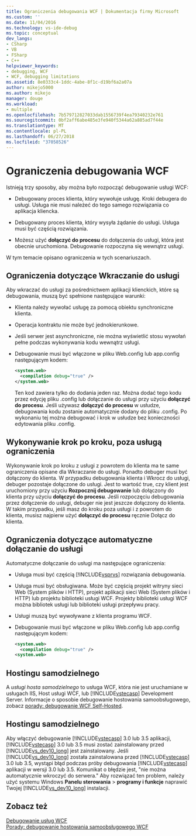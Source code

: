 ```yaml
---
title: Ograniczenia debugowania WCF | Dokumentacja firmy Microsoft
ms.custom: ''
ms.date: 11/04/2016
ms.technology: vs-ide-debug
ms.topic: conceptual
dev_langs:
- CSharp
- VB
- FSharp
- C++
helpviewer_keywords:
- debugging, WCF
- WCF, debugging limitations
ms.assetid: 8e0333c4-1ddc-4abe-8f1c-d19bf6a2a07a
author: mikejo5000
ms.author: mikejo
manager: douge
ms.workload:
- multiple
ms.openlocfilehash: 7b579712827033dab1556739f4ea79340232e761
ms.sourcegitcommit: 0bf2aff6abe485e3fe940f5344a62a885ad7f44e
ms.translationtype: MT
ms.contentlocale: pl-PL
ms.lasthandoff: 06/27/2018
ms.locfileid: "37058526"
---
```

# <a name="limitations-on-wcf-debugging"></a>Ograniczenia debugowania WCF
Istnieją trzy sposoby, aby można było rozpocząć debugowanie usługi WCF:  
  
-   Debugowany proces klienta, który wywołuje usługę. Kroki debugera do usługi. Usługa nie musi należeć do tego samego rozwiązania co aplikacja kliencka.  
  
-   Debugowany proces klienta, który wysyła żądanie do usługi. Usługa musi być częścią rozwiązania.  
  
-   Możesz użyć **dołączyć do procesu** do dołączenia do usługi, która jest obecnie uruchomiona. Debugowanie rozpoczyna się wewnątrz usługi.  
  
 W tym temacie opisano ograniczenia w tych scenariuszach.  
  
## <a name="limitations-on-stepping-into-a-service"></a>Ograniczenia dotyczące Wkraczanie do usługi  
 Aby wkraczać do usługi za pośrednictwem aplikacji klienckich, które są debugowania, muszą być spełnione następujące warunki:  
  
-   Klienta należy wywołać usługę za pomocą obiektu synchroniczne klienta.  
  
-   Operacja kontraktu nie może być jednokierunkowe.  
  
-   Jeśli serwer jest asynchroniczne, nie można wyświetlić stosu wywołań pełne podczas wykonywania kodu wewnątrz usługi.  
  
-   Debugowanie musi być włączone w pliku Web.config lub app.config następującym kodem:  
  
    ```xml
    <system.web>  
      <compilation debug="true" />  
    </system.web>  
    ```  
  
     Ten kod zawiera tylko do dodania jeden raz. Można dodać tego kodu przez edycję pliku .config lub dołączanie do usługi przy użyciu **dołączyć do procesu**. Jeśli używasz **dołączyć do procesu** w usłudze, debugowania kodu zostanie automatycznie dodany do pliku .config. Po wykonaniu tej można debugować i krok w usłudze bez konieczności edytowania pliku .config.  
  
## <a name="limitations-on-stepping-out-of-a-service"></a>Wykonywanie krok po kroku, poza usługą ograniczenia  
 Wykonywanie krok po kroku z usługi z powrotem do klienta ma te same ograniczenia opisane dla Wkraczanie do usługi. Ponadto debuger musi być dołączony do klienta. W przypadku debugowania klienta i Wkrocz do usługi, debuger pozostaje dołączone do usługi. Jest to wartość true, czy klient jest uruchomiony przy użyciu **Rozpocznij debugowanie** lub dołączony do klienta przy użyciu **dołączyć do procesu**. Jeśli rozpoczęciu debugowania przez dołączenie do usługi, debuger nie jest jeszcze dołączony do klienta. W takim przypadku, jeśli masz do kroku poza usługi i z powrotem do klienta, musisz najpierw użyć **dołączyć do procesu** ręcznie Dołącz do klienta.  
  
## <a name="limitations-on-automatic-attach-to-a-service"></a>Ograniczenia dotyczące automatyczne dołączanie do usługi  
 Automatyczne dołączanie do usługi ma następujące ograniczenia:  
  
-   Usługa musi być częścią [!INCLUDE[vsprvs](../code-quality/includes/vsprvs_md.md)] rozwiązania debugowania.  
  
-   Usługa musi być obsługiwana. Może być częścią projekt witryny sieci Web (System plików i HTTP), projekt aplikacji sieci Web (System plików i HTTP) lub projektu biblioteki usługi WCF. Projekty biblioteki usługi WCF można bibliotek usługi lub biblioteki usługi przepływu pracy.  
  
-   Usługi muszą być wywoływane z klienta programu WCF.  
  
-   Debugowanie musi być włączone w pliku Web.config lub app.config następującym kodem:  
  
    ```xml
    <system.web>  
      <compilation debug="true" />  
    <system.web>  
    ```  
  
## <a name="self-hosting"></a>Hostingu samodzielnego  
 A *usługi hosta samodzielnego* to usługa WCF, która nie jest uruchamiane w usługach IIS, Host usługi WCF, lub [!INCLUDE[vstecasp](../code-quality/includes/vstecasp_md.md)] Development Server. Informacje o sposobie debugowanie hostowania samoobsługowego, zobacz [porady: debugowanie WCF Self-Hosted](../debugger/how-to-debug-a-self-hosted-wcf-service.md).  
  
## <a name="self-hosting"></a>Hostingu samodzielnego  
 Aby włączyć debugowanie [!INCLUDE[vstecasp](../code-quality/includes/vstecasp_md.md)] 3.0 lub 3.5 aplikacji, [!INCLUDE[vstecasp](../code-quality/includes/vstecasp_md.md)] 3.0 lub 3.5 musi zostać zainstalowany przed [!INCLUDE[vs_dev10_long](../code-quality/includes/vs_dev10_long_md.md)] jest zainstalowany. Jeśli [!INCLUDE[vs_dev10_long](../code-quality/includes/vs_dev10_long_md.md)] została zainstalowana przed [!INCLUDE[vstecasp](../code-quality/includes/vstecasp_md.md)] 3.0 lub 3.5, wystąpi błąd podczas próby debugowania [!INCLUDE[vstecasp](../code-quality/includes/vstecasp_md.md)] aplikacji w wersji 3.0 lub 3.5. Komunikat o błędzie jest, "nie można automatycznie wkroczyć do serwera." Aby rozwiązać ten problem, należy użyć systemu Windows **Panelu sterowania** > **programy i funkcje** naprawić Twojej [!INCLUDE[vs_dev10_long](../code-quality/includes/vs_dev10_long_md.md)] instalacji.  
  
## <a name="see-also"></a>Zobacz też  
 [Debugowanie usług WCF](../debugger/debugging-wcf-services.md)   
 [Porady: debugowanie hostowania samoobsługowego WCF](../debugger/how-to-debug-a-self-hosted-wcf-service.md)
